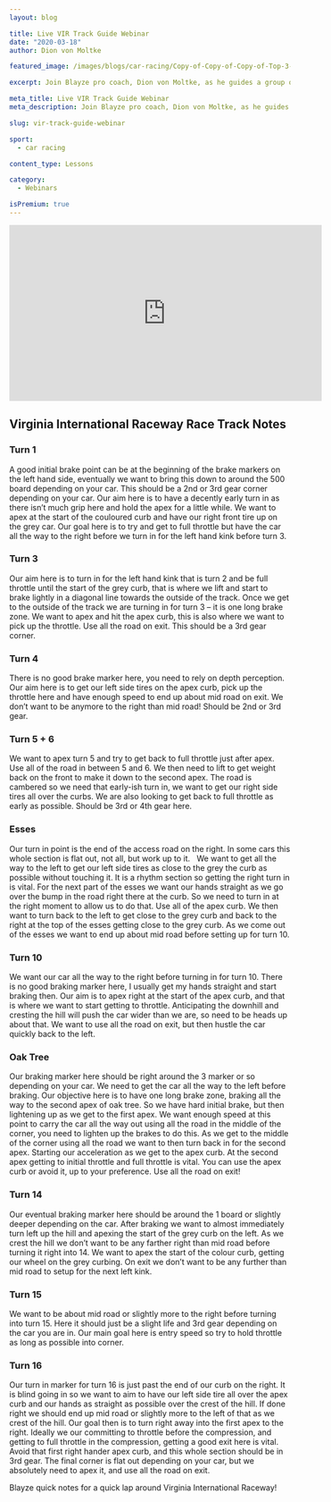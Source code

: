 ```yaml
---
layout: blog

title: Live VIR Track Guide Webinar
date: "2020-03-18"
author: Dion von Moltke

featured_image: /images/blogs/car-racing/Copy-of-Copy-of-Copy-of-Top-3-Mistakes-at-VIR-1.jpg

excerpt: Join Blayze pro coach, Dion von Moltke, as he guides a group of drivers through a fast lap at Virginia International Raceway.

meta_title: Live VIR Track Guide Webinar
meta_description: Join Blayze pro coach, Dion von Moltke, as he guides a group of drivers through a fast lap at Virginia International Raceway.

slug: vir-track-guide-webinar

sport:
  - car racing

content_type: Lessons

category:
  - Webinars

isPremium: true
---
```


<iframe title="Blog iFrame" id="videoIframe" width="560" height="315" src="https://www.youtube.com/embed/m1WruWgEVjM" frameborder="0" allow="accelerometer; autoplay; encrypted-media; gyroscope; picture-in-picture" allowfullscreen></iframe>

## Virginia International Raceway Race Track Notes

### Turn 1

A good initial brake point can be at the beginning of the brake markers on the left hand side, eventually we want to bring this down to around the 500 board depending on your car. This should be a 2nd or 3rd gear corner depending on your car. Our aim here is to have a decently early turn in as there isn’t much grip here and hold the apex for a little while. We want to apex at the start of the couloured curb and have our right front tire up on the grey car. Our goal here is to try and get to full throttle but have the car all the way to the right before we turn in for the left hand kink before turn 3.

### Turn 3

Our aim here is to turn in for the left hand kink that is turn 2 and be full throttle until the start of the grey curb, that is where we lift and start to brake lightly in a diagonal line towards the outside of the track. Once we get to the outside of the track we are turning in for turn 3 – it is one long brake zone. We want to apex and hit the apex curb, this is also where we want to pick up the throttle. Use all the road on exit. This should be a 3rd gear corner.

### Turn 4

There is no good brake marker here, you need to rely on depth perception. Our aim here is to get our left side tires on the apex curb, pick up the throttle here and have enough speed to end up about mid road on exit. We don’t want to be anymore to the right than mid road! Should be 2nd or 3rd gear.

### Turn 5 + 6

We want to apex turn 5 and try to get back to full throttle just after apex. Use all of the road in between 5 and 6. We then need to lift to get weight back on the front to make it down to the second apex. The road is cambered so we need that early-ish turn in, we want to get our right side tires all over the curbs. We are also looking to get back to full throttle as early as possible. Should be 3rd or 4th gear here.

### Esses

Our turn in point is the end of the access road on the right. In some cars this whole section is flat out, not all, but work up to it.   We want to get all the way to the left to get our left side tires as close to the grey the curb as possible without touching it. It is a rhythm section so getting the right turn in is vital. For the next part of the esses we want our hands straight as we go over the bump in the road right there at the curb. So we need to turn in at the right moment to allow us to do that. Use all of the apex curb. We then want to turn back to the left to get close to the grey curb and back to the right at the top of the esses getting close to the grey curb. As we come out of the esses we want to end up about mid road before setting up for turn 10.

### Turn 10

We want our car all the way to the right before turning in for turn 10. There is no good braking marker here, I usually get my hands straight and start braking then. Our aim is to apex right at the start of the apex curb, and that is where we want to start getting to throttle. Anticipating the downhill and cresting the hill will push the car wider than we are, so need to be heads up about that. We want to use all the road on exit, but then hustle the car quickly back to the left.

### Oak Tree

Our braking marker here should be right around the 3 marker or so depending on your car. We need to get the car all the way to the left before braking. Our objective here is to have one long brake zone, braking all the way to the second apex of oak tree. So we have hard initial brake, but then lightening up as we get to the first apex. We want enough speed at this point to carry the car all the way out using all the road in the middle of the corner, you need to lighten up the brakes to do this. As we get to the middle of the corner using all the road we want to then turn back in for the second apex. Starting our acceleration as we get to the apex curb. At the second apex getting to initial throttle and full throttle is vital. You can use the apex curb or avoid it, up to your preference. Use all the road on exit!

### Turn 14

Our eventual braking marker here should be around the 1 board or slightly deeper depending on the car. After braking we want to almost immediately turn left up the hill and apexing the start of the grey curb on the left. As we crest the hill we don’t want to be any farther right than mid road before turning it right into 14. We want to apex the start of the colour curb, getting our wheel on the grey curbing. On exit we don’t want to be any further than mid road to setup for the next left kink.

### Turn 15

We want to be about mid road or slightly more to the right before turning into turn 15. Here it should just be a slight life and 3rd gear depending on the car you are in. Our main goal here is entry speed so try to hold throttle as long as possible into corner.

### Turn 16

Our turn in marker for turn 16 is just past the end of our curb on the right. It is blind going in so we want to aim to have our left side tire all over the apex curb and our hands as straight as possible over the crest of the hill. If done right we should end up mid road or slightly more to the left of that as we crest of the hill. Our goal then is to turn right away into the first apex to the right. Ideally we our committing to throttle before the compression, and getting to full throttle in the compression, getting a good exit here is vital. Avoid that first right hander apex curb, and this whole section should be in 3rd gear. The final corner is flat out depending on your car, but we absolutely need to apex it, and use all the road on exit.

Blayze quick notes for a quick lap around Virginia International Raceway!

